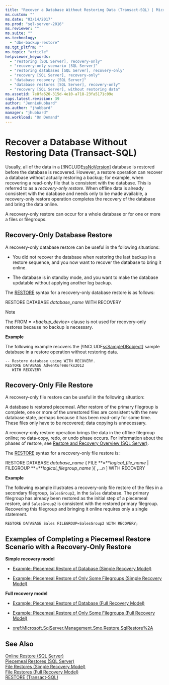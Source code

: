 ```yaml
---
title: "Recover a Database Without Restoring Data (Transact-SQL) | Microsoft Docs"
ms.custom: ""
ms.date: "03/14/2017"
ms.prod: "sql-server-2016"
ms.reviewer: ""
ms.suite: ""
ms.technology: 
  - "dbe-backup-restore"
ms.tgt_pltfrm: ""
ms.topic: "article"
helpviewer_keywords: 
  - "restoring [SQL Server], recovery-only"
  - "recovery-only scenario [SQL Server]"
  - "restoring databases [SQL Server], recovery-only"
  - "recovery [SQL Server], recovery-only"
  - "database recovery [SQL Server]"
  - "database restores [SQL Server], recovery-only"
  - "recovery [SQL Server], without restoring data"
ms.assetid: 7e8fa620-315d-4e10-a718-23fa5171c09e
caps.latest.revision: 39
author: "JennieHubbard"
ms.author: "jhubbard"
manager: "jhubbard"
ms.workload: "On Demand"
---
```

# Recover a Database Without Restoring Data (Transact-SQL)
  Usually, all of the data in a [!INCLUDE[ssNoVersion](../../includes/ssnoversion-md.md)] database is restored before the database is recovered. However, a restore operation can recover a database without actually restoring a backup; for example, when recovering a read-only file that is consistent with the database. This is referred to as a *recovery-only restore*. When offline data is already consistent with the database and needs only to be made available, a recovery-only restore operation completes the recovery of the database and bring the data online.  
  
 A recovery-only restore can occur for a whole database or for one or more a files or filegroups.  
  
## Recovery-Only Database Restore  
 A recovery-only database restore can be useful in the following situations:  
  
-   You did not recover the database when restoring the last backup in a restore sequence, and you now want to recover the database to bring it online.  
  
-   The database is in standby mode, and you want to make the database updatable without applying another log backup.  
  
 The [RESTORE](../../t-sql/statements/restore-statements-transact-sql.md) syntax for a recovery-only database restore is as follows:  
  
 RESTORE DATABASE *database_name* WITH RECOVERY  
  
> [!NOTE]  
>  The FROM **=** \<*backup_device>* clause is not used for recovery-only restores because no backup is necessary.  
  
 **Example**  
  
 The following example recovers the [!INCLUDE[ssSampleDBobject](../../includes/sssampledbobject-md.md)] sample database in a restore operation without restoring data.  
  
```  
-- Restore database using WITH RECOVERY.  
RESTORE DATABASE AdventureWorks2012  
   WITH RECOVERY  
```  
  
## Recovery-Only File Restore  
 A recovery-only file restore can be useful in the following situation:  
  
 A database is restored piecemeal. After restore of the primary filegroup is complete, one or more of the unrestored files are consistent with the new database state, perhaps because it has been read-only for some time. These files only have to be recovered; data copying is unnecessary.  
  
 A recovery-only restore operation brings the data in the offline filegroup online; no data-copy, redo, or undo phase occurs. For information about the phases of restore, see [Restore and Recovery Overview &#40;SQL Server&#41;](../../relational-databases/backup-restore/restore-and-recovery-overview-sql-server.md).  
  
 The [RESTORE](../../t-sql/statements/restore-statements-transact-sql.md) syntax for a recovery-only file restore is:  
  
 RESTORE DATABASE *database_name* { FILE **=***logical_file_name* | FILEGROUP **=***logical_filegroup_name* }[ **,**...*n* ] WITH RECOVERY  
  
 **Example**  
  
 The following example illustrates a recovery-only file restore of the files in a secondary filegroup, `SalesGroup2`, in the `Sales` database. The primary filegroup has already been restored as the initial step of a piecemeal restore, and `SalesGroup2` is consistent with the restored primary filegroup. Recovering this filegroup and bringing it online requires only a single statement.  
  
```  
RESTORE DATABASE Sales FILEGROUP=SalesGroup2 WITH RECOVERY;  
```  
  
## Examples of Completing a Piecemeal Restore Scenario with a Recovery-Only Restore  
 **Simple recovery model**  
  
-   [Example: Piecemeal Restore of Database &#40;Simple Recovery Model&#41;](../../relational-databases/backup-restore/example-piecemeal-restore-of-database-simple-recovery-model.md)  
  
-   [Example: Piecemeal Restore of Only Some Filegroups &#40;Simple Recovery Model&#41;](../../relational-databases/backup-restore/example-piecemeal-restore-of-only-some-filegroups-simple-recovery-model.md)  
  
 **Full recovery model**  
  
-   [Example: Piecemeal Restore of Database &#40;Full Recovery Model&#41;](../../relational-databases/backup-restore/example-piecemeal-restore-of-database-full-recovery-model.md)  
  
-   [Example: Piecemeal Restore of Only Some Filegroups &#40;Full Recovery Model&#41;](../../relational-databases/backup-restore/example-piecemeal-restore-of-only-some-filegroups-full-recovery-model.md)  
  
-   <xref:Microsoft.SqlServer.Management.Smo.Restore.SqlRestore%2A>  
  
## See Also  
 [Online Restore &#40;SQL Server&#41;](../../relational-databases/backup-restore/online-restore-sql-server.md)   
 [Piecemeal Restores &#40;SQL Server&#41;](../../relational-databases/backup-restore/piecemeal-restores-sql-server.md)   
 [File Restores &#40;Simple Recovery Model&#41;](../../relational-databases/backup-restore/file-restores-simple-recovery-model.md)   
 [File Restores &#40;Full Recovery Model&#41;](../../relational-databases/backup-restore/file-restores-full-recovery-model.md)   
 [RESTORE &#40;Transact-SQL&#41;](../../t-sql/statements/restore-statements-transact-sql.md)  
  
  
